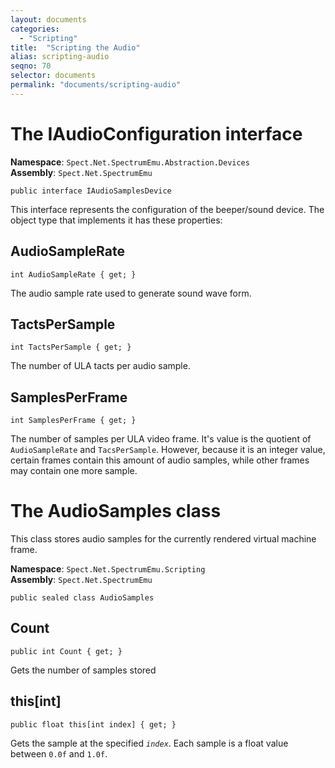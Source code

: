 ```yaml
---
layout: documents
categories: 
  - "Scripting"
title:  "Scripting the Audio"
alias: scripting-audio
seqno: 70
selector: documents
permalink: "documents/scripting-audio"
---
```


# The IAudioConfiguration interface

__Namespace__: `Spect.Net.SpectrumEmu.Abstraction.Devices`  
__Assembly__: `Spect.Net.SpectrumEmu`

```
public interface IAudioSamplesDevice
```

This interface represents the configuration of the beeper/sound device. The object type that implements
it has these properties:

## AudioSampleRate

```
int AudioSampleRate { get; }
```

The audio sample rate used to generate sound wave form.

## TactsPerSample

```
int TactsPerSample { get; }
```

The number of ULA tacts per audio sample.

## SamplesPerFrame

```
int SamplesPerFrame { get; }
```

The number of samples per ULA video frame. It's value is the quotient of `AudioSampleRate`
and `TacsPerSample`. However, because it is an integer value, certain frames contain this 
amount of audio samples, while other frames may contain one more sample.

# The AudioSamples class

This class stores audio samples for the currently rendered virtual machine frame.

__Namespace__: `Spect.Net.SpectrumEmu.Scripting`  
__Assembly__: `Spect.Net.SpectrumEmu`

```
public sealed class AudioSamples
```

## Count

```
public int Count { get; }
```

Gets the number of samples stored

## this[int]

```
public float this[int index] { get; }
```

Gets the sample at the specified _`index`_. Each sample is a float value between `0.0f` and `1.0f`.